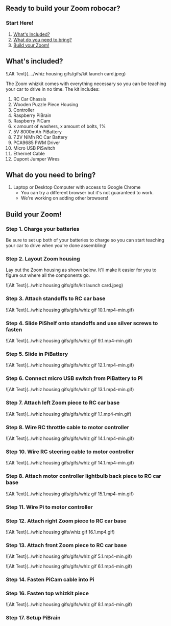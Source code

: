 ## Ready to build your Zoom robocar?

### Start Here!

1. [What's Included?](#whats-included)
2. [What do you need to bring?](#What-do-you-need-to-bring?)
3. [Build your Zoom!](#build-your-zoom)

## What's included? 

![Alt Text](..../whiz housing gifs/gifs/kit launch card.jpeg)

The Zoom whizkit comes with everything necessary so you can be teaching your car to drive in no time. The kit includes:

1. RC Car Chassis
2. Wooden Puzzle Piece Housing
3. Controller
4. Raspberry PiBrain
5. Raspberry PiCam
6. x amount of washers, x amount of bolts, 1% 
7. 5V 8000mAh PiBattery
8. 7.2V NiMh RC Car Battery
9. PCA9685 PWM Driver 
10. Micro USB PiSwitch
11. Ethernet Cable
12. Dupont Jumper Wires

## What do you need to bring? 

1. Laptop or Desktop Computer with access to Google Chrome
   - You can try a different browser but it's not guaranteed to work. 
   - We're working on adding other browsers!

## Build your Zoom!

### Step 1. Charge your batteries

Be sure to set up both of your batteries to charge so you can start teaching your car to drive when you're done assembling!

### Step 2. Layout Zoom housing

Lay out the Zoom housing as shown below. It'll make it easier for you to figure out where all the components go. 

![Alt Text](../whiz housing gifs/gifs/kit launch card.jpeg)

### Step 3. Attach standoffs to RC car base

![Alt Text](../whiz housing gifs/gifs/whiz gif 10.1.mp4-min.gif)

### Step 4. Slide PiShelf onto standoffs and use silver screws to fasten

![Alt Text](../whiz housing gifs/gifs/whiz gif 9.1.mp4-min.gif)

### Step 5. Slide in PiBattery

![Alt Text](../whiz housing gifs/gifs/whiz gif 12.1.mp4-min.gif)

### Step 6. Connect micro USB switch from PiBattery to Pi

![Alt Text](../whiz housing gifs/gifs/whiz gif 13.1.mp4-min.gif)

### Step 7. Attach left Zoom piece to RC car base

![Alt Text](../whiz housing gifs/gifs/whiz gif 1.1.mp4-min.gif)

### Step 8. Wire RC throttle cable to motor controller

![Alt Text](../whiz housing gifs/gifs/whiz gif 14.1.mp4-min.gif)

### Step 10. Wire RC steering cable to motor controller

![Alt Text](../whiz housing gifs/gifs/whiz gif 14.1.mp4-min.gif)

### Step 8. Attach motor controller lightbulb back piece to RC car base

![Alt Text](../whiz housing gifs/gifs/whiz gif 15.1.mp4-min.gif)

### Step 11. Wire Pi to motor controller

### Step 12. Attach right Zoom piece to RC car base

![Alt Text](../whiz housing gifs/whiz gif 16.1.mp4.gif)

### Step 13. Attach front Zoom piece to RC car base

![Alt Text](../whiz housing gifs/gifs/whiz gif 5.1.mp4-min.gif)

![Alt Text](../whiz housing gifs/gifs/whiz gif 6.1.mp4-min.gif)

### Step 14. Fasten PiCam cable into Pi

### Step 16. Fasten top whizkit piece

![Alt Text](../whiz housing gifs/gifs/whiz gif 8.1.mp4-min.gif)

### Step 17. Setup PiBrain
